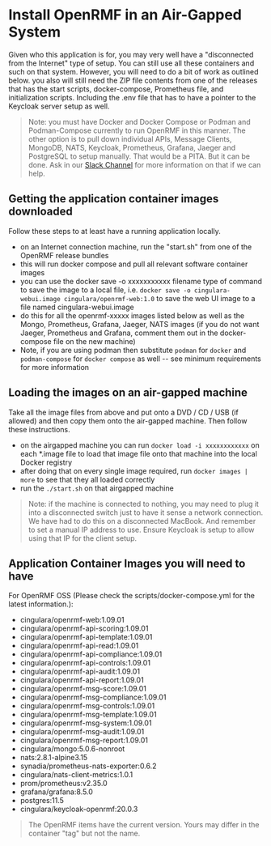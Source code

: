 # Install OpenRMF in an Air-Gapped System

Given who this application is for, you may very well have a "disconnected from the Internet" type of setup. You can still use all these containers and such on that system. However, you will need to do a bit of work as outlined below. you also will still need the ZIP file contents from one of the releases that has the start scripts, docker-compose, Prometheus file, and initialization scripts. Including the .env file that has to have a pointer to the Keycloak server setup as well. 

> Note: you must have Docker and Docker Compose or Podman and Podman-Compose currently to run OpenRMF in this manner. The other option is to pull down individual APIs, Message Clients, MongoDB, NATS, Keycloak, Prometheus, Grafana, Jaeger and PostgreSQL to setup manually. That would be a PITA. But it can be done. Ask in our [Slack Channel](https://join.slack.com/t/openrmftool/shared_invite/zt-ck8lqld0-8LD7k66mzj7WsIno9YFrMg) for more information on that if we can help. 


## Getting the application container images downloaded
Follow these steps to at least have a running application locally. 

* on an Internet connection machine, run the "start.sh" from one of the OpenRMF release bundles
* this will run docker compose and pull all relevant software container images
* you can use the docker save -o xxxxxxxxxxx filename type of command to save the image to a local file, i.e. `docker save -o cingulara-webui.image cingulara/openrmf-web:1.0` to save the web UI image to a file named cingulara-webui.image
* do this for all the openrmf-xxxxx images listed below as well as the Mongo, Prometheus, Grafana, Jaeger, NATS images (if you do not want Jaeger, Prometheus and Grafana, comment them out in the docker-compose file on the new machine)
* Note, if you are using podman then substitute `podman` for `docker` and `podman-compose` for `docker compose` as well -- see minimum requirements for more information

## Loading the images on an air-gapped machine
Take all the image files from above and put onto a DVD / CD / USB (if allowed) and then copy them onto the air-gapped machine. Then follow these instructions. 

* on the airgapped machine you can run `docker load -i xxxxxxxxxxxx` on each *.image file to load that image file onto that machine into the local Docker registry
* after doing that on every single image required, run `docker images | more` to see that they all loaded correctly
* run the `./start.sh` on that airgapped machine

> Note: if the machine is connected to nothing, you may need to plug it into a disconnected switch just to have it sense a network connection. We have had to do this on a disconnected MacBook. And remember to set a manual IP address to use. Ensure Keycloak is setup to allow using that IP for the client setup. 

## Application Container Images you will need to have
For OpenRMF OSS (Please check the scripts/docker-compose.yml for the latest information.):
* cingulara/openrmf-web:1.09.01
* cingulara/openrmf-api-scoring:1.09.01
* cingulara/openrmf-api-template:1.09.01
* cingulara/openrmf-api-read:1.09.01
* cingulara/openrmf-api-compliance:1.09.01
* cingulara/openrmf-api-controls:1.09.01
* cingulara/openrmf-api-audit:1.09.01
* cingulara/openrmf-api-report:1.09.01
* cingulara/openrmf-msg-score:1.09.01
* cingulara/openrmf-msg-compliance:1.09.01
* cingulara/openrmf-msg-controls:1.09.01
* cingulara/openrmf-msg-template:1.09.01
* cingulara/openrmf-msg-system:1.09.01
* cingulara/openrmf-msg-audit:1.09.01
* cingulara/openrmf-msg-report:1.09.01
* cingulara/mongo:5.0.6-nonroot
* nats:2.8.1-alpine3.15
* synadia/prometheus-nats-exporter:0.6.2
* cingulara/nats-client-metrics:1.0.1
* prom/prometheus:v2.35.0
* grafana/grafana:8.5.0
* postgres:11.5
* cingulara/keycloak-openrmf:20.0.3

> The OpenRMF items have the current version. Yours may differ in the container "tag" but not the name. 